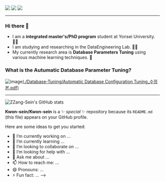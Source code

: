 <br/>
<a href="https://mail.google.com/mail/?view=cm&amp;fs=1&amp;to=seinkwon97@yonsei.ac.kr" target="_blank" target="_blank"><img src="https://img.shields.io/badge/Gmail-F06B66?style=flat&logo=Gmail&logoColor=white"/></a>
<a href="https://scholar.google.co.kr/citations?hl=ko&user=tWk4wMoAAAAJ" target="_blank" target="_blank"><img src="https://img.shields.io/badge/Google Scholar-4285F4?style=flat&logo=Google Scholar&logoColor=white"/></a>
<a href="https://ssensnote.tistory.com/" target="_blank" target="_blank"><img src="https://img.shields.io/badge/Tistory-5AB552?style=flat&logo=tistory&logoColor=white"/></a>


-------------------------------------------------------------------------------------------------------
### Hi there 👋 <br/>
* I am a **integrated master's/PhD program** student at Yonsei University. 👩‍🎓<br/>
* I am studying and researching in the DataEngineering Lab. 🐤🤪
* My currently research area is **Database Parameters Tuning** using various machine learning techniques. 🚀<br/>
### What is the Autumatic Database Parameter Tuning?
![image](https://github.com/user-attachments/assets/15184bdd-cc54-44c8-b916-4591bbdbde17)[(./Database-Tuning/Automatic Database Configuration Tuning_수정본.pdf)](https://github.com/Kwon-sein/Database-Tuning/blob/main/Automatic%20Database%20Configuration%20Tuning_%EC%88%98%EC%A0%95%EB%B3%B8.pdf)

-------------------------------------------------------------------------------------------------------
![ZZang-Sein's GitHub stats](https://github-readme-stats.vercel.app/api?username=Kwon-sein&theme=material-palenight&icons=true)


**Kwon-sein/Kwon-sein** is a ✨ _special_ ✨ repository because its `README.md` (this file) appears on your GitHub profile.

Here are some ideas to get you started:

- 🔭 I’m currently working on ...
- 🌱 I’m currently learning ...
- 👯 I’m looking to collaborate on ...
- 🤔 I’m looking for help with ...
- 💬 Ask me about ...
- 📫 How to reach me: ...
- 😄 Pronouns: ...
- ⚡ Fun fact: ...
-->
